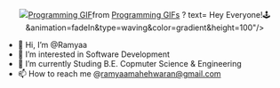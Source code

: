 <p align="center">
  <img src=<div class="tenor-gif-embed" data-postid="25868426" data-share-method="host" data-aspect-ratio="1.33333" data-width="100%"><a href="https://tenor.com/view/programming-gif-25868426">Programming GIF</a>from <a href="https://tenor.com/search/programming-gifs">Programming GIFs</a></div> <script type="text/javascript" async src="https://tenor.com/embed.js"></script>? text= Hey Everyone!🕹️&animation=fadeIn&type=waving&color=gradient&height=100"/>
</p>



- 👋 Hi, I’m @Ramyaa
- 👀 I’m interested in Software Development
- 🌱 I’m currently Studing B.E. Copmuter Science & Engineering
- 📫 How to reach me @ramyaamahehwaran@gmail.com



<!---
Ramyaa-mahesh/Ramyaa-mahesh is a ✨ special ✨ repository because its `README.md` (this file) appears on your GitHub profile.
You can click the Preview link to take a look at your changes.
--->
